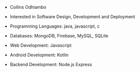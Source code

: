 - Collins Odhiambo 

- Interested in Software Design, Development and Deployment

- Programming Languages: java, javascript, c 

- Databases: MongoDB, Firebase, MySQL, SQLite

- Web Development: Javascript

- Android Development: Kotlin

- Backend Development: Node.js Express

